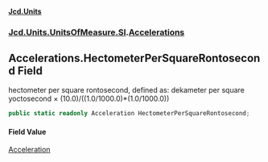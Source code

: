 #### [Jcd.Units](index.md 'index')
### [Jcd.Units.UnitsOfMeasure.SI](Jcd.Units.UnitsOfMeasure.SI.md 'Jcd.Units.UnitsOfMeasure.SI').[Accelerations](Accelerations.md 'Jcd.Units.UnitsOfMeasure.SI.Accelerations')

## Accelerations.HectometerPerSquareRontosecond Field

hectometer per square rontosecond, defined as: dekameter per square yoctosecond × (10.0)/((1.0/1000.0)*(1.0/1000.0))

```csharp
public static readonly Acceleration HectometerPerSquareRontosecond;
```

#### Field Value
[Acceleration](Acceleration.md 'Jcd.Units.UnitTypes.Acceleration')